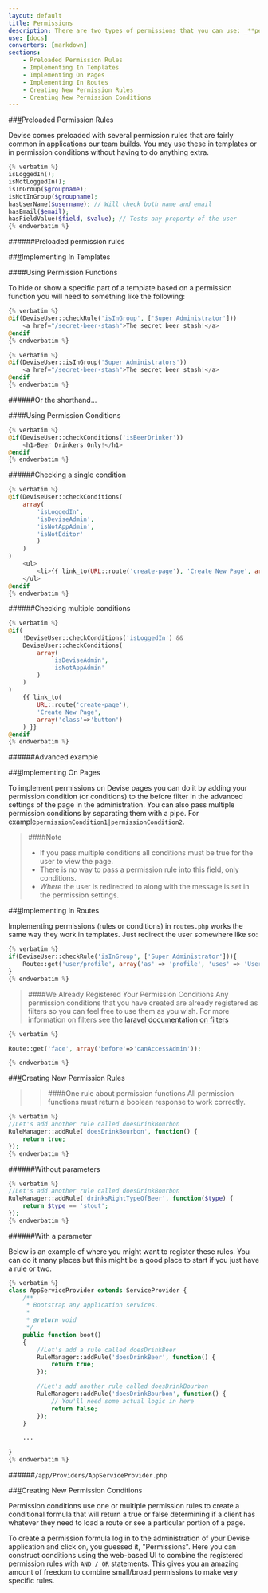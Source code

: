 ```yaml
---
layout: default
title: Permissions
description: There are two types of permissions that you can use: _**permission rules**_ (regular PHP functions that you register with us) and _**permission conditions**_. Permissions conditions use multiple permission rules to see if a user is allowed to see or use a particular feature of your web application.
use: [docs]
converters: [markdown]
sections:
    - Preloaded Permission Rules
    - Implementing In Templates
    - Implementing On Pages
    - Implementing In Routes
    - Creating New Permission Rules
    - Creating New Permission Conditions
---
```



##<a name="preloaded-permission-rules" class="ia"></a>[#](#preloaded-permission-rules)Preloaded Permission Rules

Devise comes preloaded with several permission rules that are fairly common in applications our team builds. You may use these in templates or in permission conditions without having to do anything extra.

```php
{% verbatim %}
isLoggedIn();
isNotLoggedIn();
isInGroup($groupname);
isNotInGroup($groupname);
hasUserName($username); // Will check both name and email
hasEmail($email);
hasFieldValue($field, $value); // Tests any property of the user
{% endverbatim %}
```
######Preloaded permission rules





##<a name="implementing-in-templates" class="ia"></a>[#](#implementing-in-templates)Implementing In Templates

####Using Permission Functions

To hide or show a specific part of a template based on a permission function you will need to something like the following:

```php
{% verbatim %}
@if(DeviseUser::checkRule('isInGroup', ['Super Administrator']))
    <a href="/secret-beer-stash">The secret beer stash!</a>
@endif
{% endverbatim %}
```


```php
{% verbatim %}
@if(DeviseUser::isInGroup('Super Administrators'))
    <a href="/secret-beer-stash">The secret beer stash!</a>
@endif
{% endverbatim %}
```
######Or the shorthand...



####Using Permission Conditions

```php
{% verbatim %}
@if(DeviseUser::checkConditions('isBeerDrinker'))
    <h1>Beer Drinkers Only!</h1>
@endif
{% endverbatim %}
```
######Checking a single condition

```php
{% verbatim %}
@if(DeviseUser::checkConditions(
    array(
        'isLoggedIn',
        'isDeviseAdmin',
        'isNotAppAdmin',
        'isNotEditor'
        )
    )
)
    <ul>
        <li>{{ link_to(URL::route('create-page'), 'Create New Page', array('class'=>'button')) }}</li>
    </ul>
@endif
{% endverbatim %}
```
######Checking multiple conditions

```php
{% verbatim %}
@if(
    !DeviseUser::checkConditions('isLoggedIn') &&
    DeviseUser::checkConditions(
        array(
            'isDeviseAdmin',
            'isNotAppAdmin'
        )
    )
)
    {{ link_to(
        URL::route('create-page'),
        'Create New Page',
        array('class'=>'button')
    ) }}
@endif
{% endverbatim %}
```
######Advanced example






##<a name="implementing-on-pages" class="ia"></a>[#](#implementing-on-pages)Implementing On Pages

To implement permissions on Devise pages you can do it by adding your permission condition (or conditions) to the before filter in the advanced settings of the page in the administration. You can also pass multiple permission conditions by separating them with a pipe. For example```permissionCondition1|permissionCondition2```.

>####Note
> * If you pass multiple conditions all conditions must be true for the user to view the page.
> * There is no way to pass a permission rule into this field, only conditions.
> * _Where_ the user is redirected to along with the message is set in the permission settings.




##<a name="implementing-in-routes" class="ia"></a>[#](#implementing-in-routes)Implementing In Routes

Implementing permissions (rules or conditions) in ```routes.php``` works the same way they work in templates. Just redirect the user somewhere like so:

```php
{% verbatim %}
if(DeviseUser::checkRule('isInGroup', ['Super Administrator'])){
    Route::get('user/profile', array('as' => 'profile', 'uses' => 'UserController@showProfile'));
}
{% endverbatim %}
```

>####We Already Registered Your Permission Conditions
>Any permission conditions that you have created are already registered as filters so you can feel free to use them as you wish. For more information on filters see the [laravel documentation on filters](http://laravel.com/docs/5.0/middleware#registering-middleware)

```php
{% verbatim %}

Route::get('face', array('before'=>'canAccessAdmin'));

{% endverbatim %}
```





##<a name="creating-new-permission-rules" class="ia"></a>[#](#creating-new-permission-rules)Creating New Permission Rules

>>####One rule about permission functions
>>All permission functions must return a boolean response to work correctly.

```php
{% verbatim %}
//Let's add another rule called doesDrinkBourbon
RuleManager::addRule('doesDrinkBourbon', function() {
    return true;
});
{% endverbatim %}
```
######Without parameters

```php
{% verbatim %}
//Let's add another rule called doesDrinkBourbon
RuleManager::addRule('drinksRightTypeOfBeer', function($type) {
    return $type == 'stout';
});
{% endverbatim %}
```
######With a parameter


Below is an example of where you might want to register these rules. You can do it many places but this might be a good place to start if you just have a rule or two.


```php
{% verbatim %}
class AppServiceProvider extends ServiceProvider {
    /**
     * Bootstrap any application services.
     *
     * @return void
     */
    public function boot()
    {
        //Let's add a rule called doesDrinkBeer
        RuleManager::addRule('doesDrinkBeer', function() {
            return true;
        });

        //Let's add another rule called doesDrinkBourbon
        RuleManager::addRule('doesDrinkBourbon', function() {
            // You'll need some actual logic in here
            return false;
        });
    }

    ...

}
{% endverbatim %}
```
######```/app/Providers/AppServiceProvider.php```






##<a name="creating-new-permission-conditions" class="ia"></a>[#](#creating-new-permission-conditions)Creating New Permission Conditions

Permission conditions use one or multiple permission rules to create a conditional formula that will return a true or false determining if a client has whatever they need to load a route or see a particular portion of a page.

To create a permission formula log in to the administration of your Devise application and click on, you guessed it, "Permissions". Here you can construct conditions using the web-based UI to combine the registered permission rules with ```AND / OR``` statements. This gives you an amazing amount of freedom to combine small/broad permissions to make very specific rules.